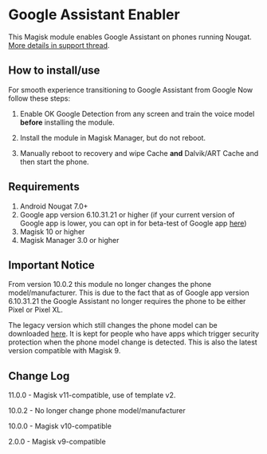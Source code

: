 # Google Assistant Enabler
This Magisk module enables Google Assistant on phones running Nougat. [More details in support thread](http://forum.xda-developers.com/apps/magisk/module-google-assistant-enabler-magisk-t3518883).

## How to install/use
For smooth experience transitioning to Google Assistant from Google Now follow these steps:

1. Enable OK Google Detection from any screen and train the voice model **before** installing the module.

2. Install the module in Magisk Manager, but do not reboot.

3. Manually reboot to recovery and wipe Cache **and** Dalvik/ART Cache and then start the phone.

## Requirements
1. Android Nougat 7.0+
2. Google app version 6.10.31.21 or higher (if your current version of Google app is lower, you can opt in for beta-test of Google app [here](https://play.google.com/apps/testing/com.google.android.googlequicksearchbox))
3. Magisk 10 or higher
4. Magisk Manager 3.0 or higher


## Important Notice
From version 10.0.2 this module no longer changes the phone model/manufacturer. This is due to the fact that as of Google app version 6.10.31.21 the Google Assistant no longer requires the phone to be either Pixel or Pixel XL.

The legacy version which still changes the phone model can be downloaded [here](https://github.com/stangri/MagiskFiles/raw/master/GoogleAssistantEnabler-10.0.1.zip). It is kept for people who have apps which trigger security protection when the phone model change is detected. This is also the latest version compatible with Magisk 9.

## Change Log
11.0.0
    - Magisk v11-compatible, use of template v2.

10.0.2
    - No longer change phone model/manufacturer

10.0.0
    - Magisk v10-compatible

2.0.0
    - Magisk v9-compatible
